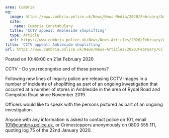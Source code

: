 ```yaml
area: Cumbria
og:
  image: https://www.cumbria.police.uk/News/News-Media/2020/February/AmblesideShopliftingpng.png
  site:
    name: Cumbria Constabulary
  title: 'CCTV appeal: Ambleside shoplifting'
  type: Article
  url: https://www.cumbria.police.uk/News/News-Articles/2020/February/CCTV-appeal-Ambleside-shoplifting.aspx
title: 'CCTV appeal: Ambleside shoplifting'
url: https://www.cumbria.police.uk/News/News-Articles/2020/February/CCTV-appeal-Ambleside-shoplifting.aspx
```

Posted on 10:48:00 on 21st February 2020

CCTV - Do you recongnise and of these persons?

Following new lines of inquiry police are releasing CCTV images in a number of incidents of shoplifting as part of an ongoing investigation that occurred at a number of stores in Ambleside in the area of Rydal Road and Compston Road since November 2019.

Officers would like to speak with the persons pictured as part of an ongoing investigation.

Anyone with any information is asked to contact police on 101, email 101@cumbria.police.uk, or Crimestoppers anonymously on 0800 555 111, quoting log 75 of the 22nd January 2020.
